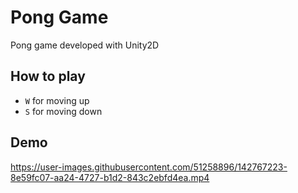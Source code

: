 # Pong Game
Pong game developed with Unity2D

## How to play

* `W` for moving up
* `S` for moving down

## Demo


https://user-images.githubusercontent.com/51258896/142767223-8e59fc07-aa24-4727-b1d2-843c2ebfd4ea.mp4

